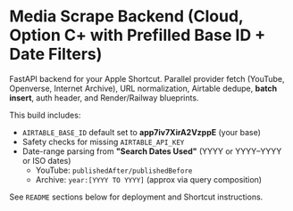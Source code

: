 # Media Scrape Backend (Cloud, Option C+ with Prefilled Base ID + Date Filters)
FastAPI backend for your Apple Shortcut. Parallel provider fetch (YouTube, Openverse, Internet Archive), URL normalization, Airtable dedupe, **batch insert**, auth header, and Render/Railway blueprints.

This build includes:
- `AIRTABLE_BASE_ID` default set to **app7iv7XirA2VzppE** (your base)
- Safety checks for missing `AIRTABLE_API_KEY`
- Date-range parsing from **"Search Dates Used"** (YYYY or YYYY–YYYY or ISO dates)
  - YouTube: `publishedAfter/publishedBefore`
  - Archive: `year:[YYYY TO YYYY]` (approx via query composition)

See `README` sections below for deployment and Shortcut instructions.
